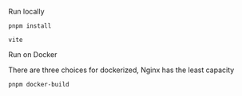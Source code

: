 
Run locally

`
pnpm install
`

`
vite
`

Run on Docker

There are three choices for dockerized, Nginx has the least capacity

`
pnpm docker-build
`
